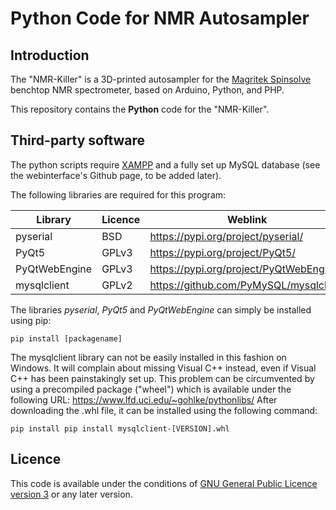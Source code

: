 # Python Code for NMR Autosampler

## Introduction

The "NMR-Killer" is a 3D-printed autosampler for the [Magritek Spinsolve](https://magritek.com/products/spinsolve/) benchtop NMR spectrometer, based on Arduino, Python, and PHP.

This repository contains the **Python** code for the "NMR-Killer".

## Third-party software

The python scripts require [XAMPP](https://www.apachefriends.org/de/index.html) and a fully set up MySQL database (see the webinterface's Github page, to be added later).

The following libraries are required for this program:

| Library       | Licence | Weblink                                 |
| --------------|---------|-----------------------------------------|
| pyserial      | BSD     | https://pypi.org/project/pyserial/      |
| PyQt5         | GPLv3   | https://pypi.org/project/PyQt5/         |
| PyQtWebEngine | GPLv3   | https://pypi.org/project/PyQtWebEngine/ |
| mysqlclient   | GPLv2   | https://github.com/PyMySQL/mysqlclient  |

The libraries *pyserial*, *PyQt5* and *PyQtWebEngine* can simply be installed using pip:

```
pip install [packagename]
```

The mysqlclient library can not be easily installed in this fashion on Windows. It will complain about missing Visual C++ instead, even if Visual C++ has been painstakingly set up. 
This problem can be circumvented by using a precompiled package ("wheel") which is available under the following URL: https://www.lfd.uci.edu/~gohlke/pythonlibs/
After downloading the .whl file, it can be installed using the following command:

```
pip install pip install mysqlclient-[VERSION].whl
```

## Licence

This code is available under the conditions of [GNU General Public Licence version 3](https://www.gnu.org/licenses/gpl-3.0.en.html) or any later version.